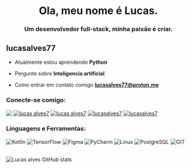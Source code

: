<!--<img align="right" alt="Coding" width="100%"   src="https://i.pinimg.com/originals/c6/33/c2/c633c20ede82f0e0ced7d570dbe3a1f3.gif">-->
<h1 color="white" align="center">Ola, meu nome é Lucas.</h1>
<h3 align="center">Um desenvolvedor full-stack, minha paixão é criar.</h3>
<!--<img align="right" alt="Coding" width="400" src="https://media.giphy.com/media/Rpl1sod1vCXK0L2SUN/giphy.gif">-->

<p align="left"> <h2>lucasalves77</h2> </p>

-  Atualmente estou aprendendo **Python**

-  Pergunte sobre **Inteligencia artificial**

-  Como entrar em contato comigo **lucasalves77@proton.me**

<h3 align="left">Conecte-se comigo:</h3>

<a href="https://www.linkedin.com/in/lucas-alvesz/" target="blank"><img align="center" src="https://img.shields.io/badge/LinkedIn-000000?style=for-the-badge&logo=linkedin&logoColor=white"/></a> 
<a href="" target="blank"><img align="center" src="https://img.shields.io/badge/Instagram-000000?style=for-the-badge&logo=instagram&logoColor=white" alt="lucas alves7"/></a>
<a href="https://stackoverflow.com/users/16329447/lucasalves7" target="blank"><img align="center" src="https://img.shields.io/badge/Stack_Overflow-000000?style=for-the-badge&logo=stack-overflow&logoColor=white" alt="lucas alves7"  /></a> 
<a href="https://dev.to/lucasalves7" target="blank"><img align="center" src="https://img.shields.io/badge/dev.to-000000?style=for-the-badge&logo=devdotto&logoColor=white" alt="lucasalves7"  /></a>
<a href="https://dev.to/lucasalves7" target="blank"><img align="center" src="https://img.shields.io/badge/Reddit-000000?style=for-the-badge&logo=reddit&logoColor=white" alt="lucasalves7"  /></a>
<h3 align="left">Linguagens e Ferramentas:</h3>
<div style="display: inline_block">
  <img align="center" alt="Kotlin" src="https://img.shields.io/badge/Kotlin-000000?&style=for-the-badge&logo=kotlin&logoColor=1098F7" >
  <img align="center" alt="TensorFlow" src="https://img.shields.io/badge/TensorFlow-000000?style=for-the-badge&logo=tensorflow&logoColor=1098F7" >
  <img align="center" alt="Figma" src="https://img.shields.io/badge/Figma-000000?style=for-the-badge&logo=figma&logoColor=1098F7" >
  <img align="center" alt="PyCharm" src="https://img.shields.io/badge/PyCharm-000000.svg?&style=for-the-badge&logo=PyCharm&logoColor=1098F7" >
  <img align="center" alt="Linux" src="https://img.shields.io/badge/Linux-000000?style=for-the-badge&logo=linux&logoColor=1098F7" >
  <img align="center" alt="PostgreSQL" src="https://img.shields.io/badge/PostgreSQL-000000?style=for-the-badge&logo=postgresql&logoColor=1098F7" >
  <img align="center" alt="GIT" src="https://img.shields.io/badge/GIT-000000?style=for-the-badge&logo=git&logoColor=1098F7" >
</div>
<br/>

![Lucas alves GitHub stats](https://github-readme-stats.vercel.app/api?username=lucasalves77&show_icons=true&bg_color=000000&title_color=ffffff&icon_color=1098F7&border_color=1098F7)
